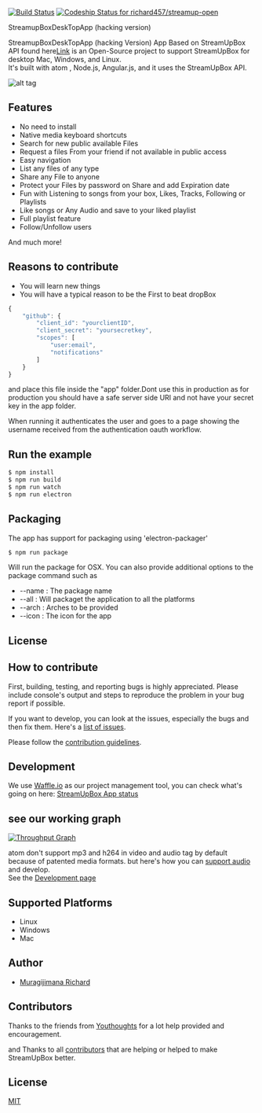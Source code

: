 
[![Build Status](https://travis-ci.org/richard457/streamup-open.svg?branch=master)](https://travis-ci.org/richard457/streamup-open)
[ ![Codeship Status for richard457/streamup-open](https://app.codeship.com/projects/fd358400-378b-0134-16e8-2691568e5d59/status?branch=master)](https://app.codeship.com/projects/165810)

StreamupBoxDeskTopApp (hacking version) 

StreamupBoxDeskTopApp (hacking Version)  App Based on StreamUpBox API found here[Link](https://github.com/richard457/StreamBoxUpAPi) is an Open-Source project to support StreamUpBox for desktop Mac, Windows, and Linux. <br>
It's built with atom , Node.js, Angular.js, and it uses the StreamUpBox API.

![alt tag](https://raw.githubusercontent.com/richard457/streamup-open/master/app.png)

## Features

- No need to install
- Native media keyboard shortcuts
- Search for new public available Files
- Request a files From your friend if not available in public access
- Easy navigation
- List any files of any type
- Share any File to anyone
- Protect your Files by password on Share and add Expiration date
- Fun with Listening to songs from your box, Likes, Tracks, Following or Playlists
- Like songs or Any Audio and save to your liked playlist
- Full playlist feature
- Follow/Unfollow users

And much more!
## Reasons to contribute

- You will learn new things
- You will have a typical reason to be the First to  beat dropBox



```javascript
{
    "github": {
        "client_id": "yourclientID",
        "client_secret": "yoursecretkey",
        "scopes": [
            "user:email",
            "notifications"
        ]
    }
}
```

and place this file inside the "app" folder.Dont use this in production as for production you should have a safe server side URI and not have your secret key in the app folder.  

When running it authenticates the user and goes to a page showing the username received from the authentication oauth workflow.

## Run the example

```bash
$ npm install
$ npm run build
$ npm run watch
$ npm run electron
```

## Packaging

The app has support for packaging using 'electron-packager'

```bash
$ npm run package
```

Will run the package for OSX. You can also provide additional options to the package command such as

*  --name : The package name
*  --all : Will packaget the application to all the platforms
*  --arch : Arches to be provided
*  --icon : The icon for the app

## License

## How to contribute

First, building, testing, and reporting bugs is highly appreciated. Please include console's output and steps to reproduce the problem in your bug report if possible.

If you want to develop, you can look at the issues, especially the bugs and then fix them.
Here's a [list of issues](https://github.com/richard457/streamup-open/issues?state=open).

Please follow the [contribution guidelines](https://github.com/richard457/streamup-open/blob/master/CONTRIBUTING.md).

## Development

We use [Waffle.io](https://waffle.io/richard457/streamup-open) as our project management tool, you can check what's going on here: [StreamUpBox App status](https://waffle.io/richard457/streamup-open)


## see our working graph
[![Throughput Graph](https://graphs.waffle.io/richard457/streamup-open/throughput.svg)](https://waffle.io/richard457/streamup-open/metrics/throughput)


atom don't support mp3 and h264 in video and audio tag by default because of patented media formats.
but here's how you can [support audio](https://github.com/Soundnode/soundnode-app/wiki/Support-mp3-and-h264-in-video-and-audio-tag) and develop.
<br>
See the [Development page](https://github.com/richard457/streamup-open/wiki/Development)

## Supported Platforms

- Linux
- Windows
- Mac


## Author

- [Muragijimana Richard](https://github.com/richard457)

## Contributors

Thanks to the friends from [Youthoughts](http://Youthoughts.com/) for a lot help provided and encouragement.

and Thanks to all [contributors](https://github.com/richard457/streamup-open/graphs/contributors) that are helping or helped to make StreamUpBox better.

## License


[MIT]

[Webpack]: http://webpack.github.io
[MIT]: http://markdalgleish.mit-license.org
[angular]: http://angular.io
[electron]: http://electron.atom.io/
[ngrx]: https://github.com/ngrx/store
[material2]: https://github.com/angular/material2
[electron-packager]: https://github.com/electron-userland/electron-packager
